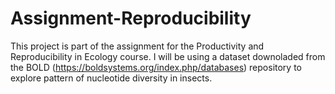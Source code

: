 # Assignment-Reproducibility
This project is part of the assignment for the Productivity and Reproducibility in Ecology course. I will be using a dataset downoladed from the BOLD (https://boldsystems.org/index.php/databases) repository to explore pattern of nucleotide diversity in insects.
